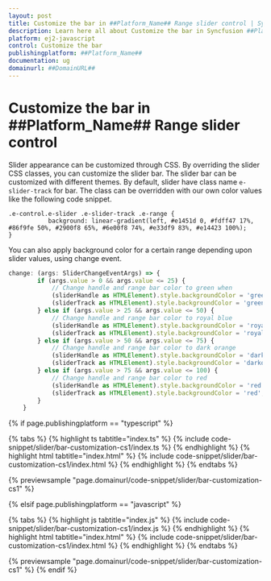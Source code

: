 ```yaml
---
layout: post
title: Customize the bar in ##Platform_Name## Range slider control | Syncfusion
description: Learn here all about Customize the bar in Syncfusion ##Platform_Name## Range slider control of Syncfusion Essential JS 2 and more.
platform: ej2-javascript
control: Customize the bar 
publishingplatform: ##Platform_Name##
documentation: ug
domainurl: ##DomainURL##
---
```


# Customize the bar in ##Platform_Name## Range slider control

Slider appearance can be customized through CSS. By overriding the slider CSS classes, you can customize the slider bar. The slider bar can be customized with different themes. By default, slider have class name `e-slider-track` for bar. The class can be overridden with our own color values like the following code snippet.

```
.e-control.e-slider .e-slider-track .e-range {
           background: linear-gradient(left, #e1451d 0, #fdff47 17%, #86f9fe 50%, #2900f8 65%, #6e00f8 74%, #e33df9 83%, #e14423 100%);
}
```

You can also apply background color for a certain range depending upon slider values, using change event.

```ts
change: (args: SliderChangeEventArgs) => {
        if (args.value > 0 && args.value <= 25) {
            // Change handle and range bar color to green when
            (sliderHandle as HTMLElement).style.backgroundColor = 'green';
            (sliderTrack as HTMLElement).style.backgroundColor = 'green';
        } else if (args.value > 25 && args.value <= 50) {
            // Change handle and range bar color to royal blue
            (sliderHandle as HTMLElement).style.backgroundColor = 'royalblue';
            (sliderTrack as HTMLElement).style.backgroundColor = 'royalblue';
        } else if (args.value > 50 && args.value <= 75) {
            // Change handle and range bar color to dark orange
            (sliderHandle as HTMLElement).style.backgroundColor = 'darkorange';
            (sliderTrack as HTMLElement).style.backgroundColor = 'darkorange';
        } else if (args.value > 75 && args.value <= 100) {
            // Change handle and range bar color to red
            (sliderHandle as HTMLElement).style.backgroundColor = 'red';
            (sliderTrack as HTMLElement).style.backgroundColor = 'red';
        }
    }
```

{% if page.publishingplatform == "typescript" %}

 {% tabs %}
{% highlight ts tabtitle="index.ts" %}
{% include code-snippet/slider/bar-customization-cs1/index.ts %}
{% endhighlight %}
{% highlight html tabtitle="index.html" %}
{% include code-snippet/slider/bar-customization-cs1/index.html %}
{% endhighlight %}
{% endtabs %}
        
{% previewsample "page.domainurl/code-snippet/slider/bar-customization-cs1" %}

{% elsif page.publishingplatform == "javascript" %}

{% tabs %}
{% highlight js tabtitle="index.js" %}
{% include code-snippet/slider/bar-customization-cs1/index.js %}
{% endhighlight %}
{% highlight html tabtitle="index.html" %}
{% include code-snippet/slider/bar-customization-cs1/index.html %}
{% endhighlight %}
{% endtabs %}

{% previewsample "page.domainurl/code-snippet/slider/bar-customization-cs1" %}
{% endif %}
